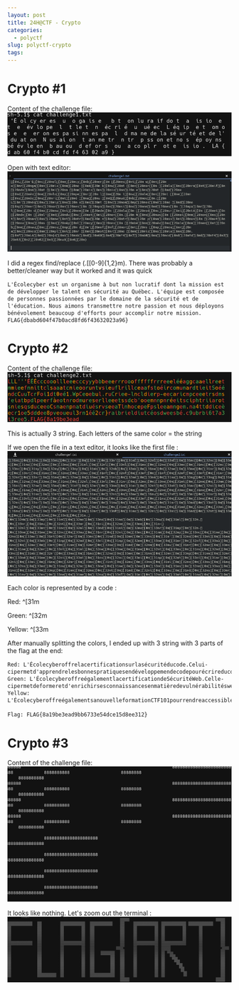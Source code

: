 ```yaml
---
layout: post
title: 24H@CTF - Crypto
categories:
  - polyctf
slug: polyctf-crypto
tags:
---
```

# Crypto #1

Content of the challenge file:
![content1](/assets/img/polyctf-crypto/crypto1-1.png "content1")

Open with text editor:
![content1gui](/assets/img/polyctf-crypto/crypto1-2.png "content1gui")

I did a regex find/replace (.\[[0-9]{1,2}m). There was probably a better/cleaner way but it worked and it was quick
```
L'Écolecyber est un organisme à but non lucratif dont la mission est de développer le talent en sécurité au Québec. L'équipe est composée de personnes passionnées par le domaine de la sécurité et de l'éducation. Nous aimons transmettre notre passion et nous déployons bénévolement beaucoup d'efforts pour accomplir notre mission. FLAG{dbabd604f47b0acd8fd6f43632023a96}
``` 

# Crypto #2

Content of the challenge file:
![content2](/assets/img/polyctf-crypto/crypto2-1.png "content2")

This is actually 3 string. Each letters of the same color = the string

If we open the file in a text editor, it looks like the first file :
![content2gui](/assets/img/polyctf-crypto/crypto2-2.png "content2gui")

Each color is represented by a code :

Red:  ^[31m

Green: ^[32m

Yellow: ^[33m

After manually splitting the colors, I ended up with 3 string with 3 parts of the flag at the end:

```
Red: L'Écolecyberoffrelacertificationsurlasécuritéducode.Celui-cipermetd'apprendrelesbonnespratiquesendéveloppemendecodepourécrireducodesécuritaire.FLAG{8a19be3ead
Green: L'ÉcolecyberoffreégalementlacertificationdeSécuritéWeb.Celle-cipermetdeformeretd'enrichirsesconnaissancesenmatièredevulnérabilitésweb.9bb6733e5
Yellow: L'ÉcolecyberoffreégalementsanouvelleformationCTF101pourrendreaccessibleàtouslescompétitionsdeCaptureTheFlag.4dce15d8ee312}

Flag: FLAG{8a19be3ead9bb6733e54dce15d8ee312}
```

# Crypto #3

Content of the challenge file:
![content3](/assets/img/polyctf-crypto/crypto3-1.png "content3")

It looks like nothing. Let's zoom out the terminal :
![zommed3](/assets/img/polyctf-crypto/crypto3-2.png "zommed3")